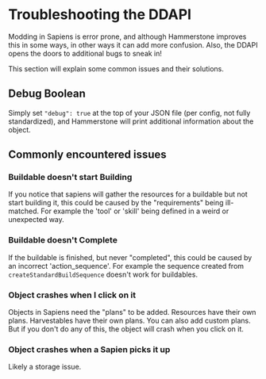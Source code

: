 # Troubleshooting the DDAPI

Modding in Sapiens is error prone, and although Hammerstone improves this in some ways, in other ways it can add more confusion. Also, the DDAPI opens the doors to additional bugs to sneak in!

This section will explain some common issues and their solutions.

## Debug Boolean

Simply set `"debug": true` at the top of your JSON file (per config, not fully standardized), and Hammerstone will print additional information about the object.

## Commonly encountered issues

### Buildable doesn't start Building

If you notice that sapiens will gather the resources for a buildable but not start building it, this could be caused by the "requirements" being ill-matched. For example
the 'tool' or 'skill' being defined in a weird or unexpected way.

### Buildable doesn't Complete

If the buildable is finished, but never "completed", this could be caused by an incorrect 'action_sequence'. For example the sequence created from `createStandardBuildSequence` doesn't work for buildables.

### Object crashes when I click on it

Objects in Sapiens need the "plans" to be added. Resources have their own plans. Harvestables have their own plans. You can also add custom plans. But if you don't do any of this, the object will crash when you click on it.

### Object crashes when a Sapien picks it up

Likely a storage issue.
